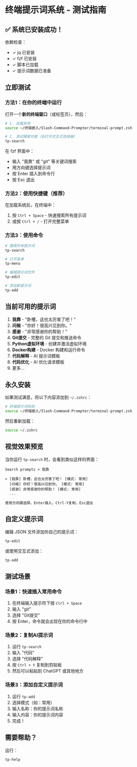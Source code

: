 # 终端提示词系统 - 测试指南

## ✅ 系统已安装成功！

依赖检查：
- ✓ jq 已安装
- ✓ fzf 已安装
- ✓ 脚本已加载
- ✓ 提示词数据已准备

## 立即测试

### 方法1：在你的终端中运行

打开一个**新的终端窗口**（或标签页），然后：

```bash
# 1. 加载系统
source ~/终端嵌入/Slash-Command-Prompter/terminal-prompt.zsh

# 2. 测试搜索功能（会打开交互式选择器）
tp-search
```

在 fzf 界面中：
- 输入 "我靠" 或 "git" 等关键词搜索
- 用方向键选择提示词
- 按 Enter 插入到命令行
- 按 Esc 退出

### 方法2：使用快捷键（推荐）

在加载系统后，在终端中：
1. 按 `Ctrl + Space` - 快速搜索所有提示词
2. 或按 `Ctrl + /` - 打开完整菜单

### 方法3：使用命令

```bash
# 搜索所有提示词
tp-search

# 打开菜单
tp-menu

# 编辑提示词文件
tp-edit

# 添加新提示词
tp-add
```

## 当前可用的提示词

1. **我靠** - "卧槽，这也太厉害了吧！"
2. **问候** - "你好！很高兴见到你。"
3. **感谢** - "非常感谢你的帮助！"
4. **Git提交** - 完整的 Git 提交和推送命令
5. **Python虚拟环境** - 创建并激活虚拟环境
6. **Docker构建** - Docker 构建和运行命令
7. **代码解释** - AI 提示词模板
8. **代码优化** - AI 优化请求模板
9. 更多...

## 永久安装

如果测试满意，将以下内容添加到 `~/.zshrc`：

```bash
# 终端提示词系统
source ~/终端嵌入/Slash-Command-Prompter/terminal-prompt.zsh
```

然后重新加载：
```bash
source ~/.zshrc
```

## 视觉效果预览

当你运行 `tp-search` 时，会看到类似这样的界面：

```
Search prompts > 我靠

> [我靠] 卧槽，这也太厉害了吧！ [模式: 常用]
  [问候] 你好！很高兴见到你。 [模式: 常用]
  [感谢] 非常感谢你的帮助！ [模式: 常用]
  ...

使用方向键选择，Enter插入，Ctrl-Y复制，Esc退出
```

## 自定义提示词

编辑 JSON 文件添加你自己的提示词：

```bash
tp-edit
```

或使用交互式添加：

```bash
tp-add
```

## 测试场景

### 场景1：快速插入常用命令
1. 在终端输入提示符下按 `Ctrl + Space`
2. 输入 "git"
3. 选择 "Git提交"
4. 按 Enter，命令就会出现在你的命令行中

### 场景2：复制AI提示词
1. 运行 `tp-search`
2. 输入 "代码"
3. 选择 "代码解释"
4. 按 `Ctrl + Y` 复制到剪贴板
5. 然后可以粘贴到 ChatGPT 或其他地方

### 场景3：添加自定义提示词
1. 运行 `tp-add`
2. 选择模式（如：常用）
3. 输入名称：你的提示词名称
4. 输入内容：你的提示词内容
5. 完成！

## 需要帮助？

运行：
```bash
tp-help
```

